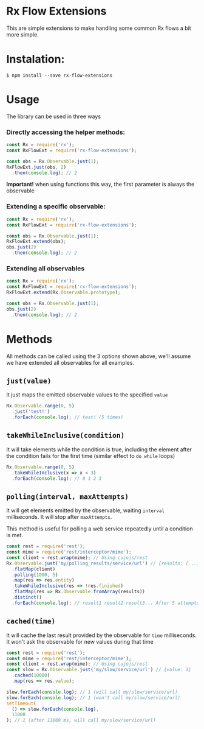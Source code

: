 # Rx Flow Extensions

This are simple extensions to make handling some common Rx flows a bit
more simple.

# Instalation:

```
$ npm install --save rx-flow-extensions
```

# Usage

The library can be used in three ways
### Directly accessing the helper methods:
```js
const Rx = require('rx');
const RxFlowExt = require('rx-flow-extensions');

const obs = Rx.Observable.just(1);
RxFlowExt.just(obs, 2)
  .then(console.log); // 2
```
**Important!** when using functions this way, the first parameter is always the
observable
### Extending a specific observable:
```js
const Rx = require('rx');
const RxFlowExt = require('rx-flow-extensions');

const obs = Rx.Observable.just(1);
RxFlowExt.extend(obs);
obs.just(2)
  .then(console.log); // 2
```
### Extending all observables
```js
const Rx = require('rx');
const RxFlowExt = require('rx-flow-extensions');
RxFlowExt.extend(Rx.Observable.prototype);

const obs = Rx.Observable.just(1);
obs.just(2)
  .then(console.log); // 2
```

# Methods

All methods can be called using the 3 options shown above, we'll assume we have
extended all observables for all examples.

## `just(value)`
It just maps the emitted observable values to the specified `value`
```js
Rx.Observable.range(0, 5)
  .just('test!')
  .forEach(console.log); // test! (5 times)
```

## `takeWhileInclusive(condition)`
It will take elements while the condition is true, including the element after
the condition fails for the first time (similar effect to `do while` loops)
```js
Rx.Observable.range(0, 5)
  .takeWhileInclusive(x => x < 3)
  .forEach(console.log); // 0 1 2 3
```

## `polling(interval, maxAttempts)`
It will get elements emitted by the observable, waiting `interval` milliseconds.
It will stop after `maxAttempts`.

This method is useful for polling a web service repeatedly until a condition
is met.
```js
const rest = require('rest');
const mime = require('rest/interceptor/mime');
const client = rest.wrap(mime); // Using cujojs/rest
Rx.Observable.just('my/polling_results/service/url') // {results: [...], finished: true|false}
  .flatMap(client)
  .polling(1000, 5)
  .map(res => res.entity)
  .takeWhileInclusive(res => !res.finished)
  .flatMap(res => Rx.Observable.fromArray(results))
  .distinct()
  .forEach(console.log); // result1 result2 result3... After 5 attempts or finished === true
```

## `cached(time)`
It will cache the last result provided by the observable for `time` milliseconds.
It won't ask the observable for new values during that time
```js
const rest = require('rest');
const mime = require('rest/interceptor/mime');
const client = rest.wrap(mime); // Using cujojs/rest
const slow = Rx.Observable.just('my/slow/service/url') // {value: 1}
  .cached(10000)
  .map(res => res.value);

slow.forEach(console.log); // 1 (will call my/slow/service/url)
slow.forEach(console.log); // 1 (won't call my/slow/service/url)
setTimeout(
  () => slow.forEach(console.log),
  11000
); // 1 (after 11000 ms, will call my/slow/service/url)

```
